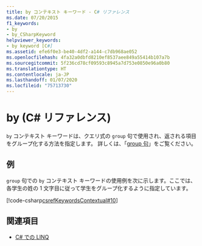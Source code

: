 ```yaml
---
title: by コンテキスト キーワード - C# リファレンス
ms.date: 07/20/2015
f1_keywords:
- by
- by_CSharpKeyword
helpviewer_keywords:
- by keyword [C#]
ms.assetid: efe6f0e3-be40-4df2-a144-c7db968ae052
ms.openlocfilehash: 4fa32a0dbfd8210ef8537aee849a55414b107a7b
ms.sourcegitcommit: 5f236cd78cf09593c8945a7d753e0850e96a0b80
ms.translationtype: HT
ms.contentlocale: ja-JP
ms.lasthandoff: 01/07/2020
ms.locfileid: "75713730"
---
```

# <a name="by-c-reference"></a>by (C# リファレンス)

`by` コンテキスト キーワードは、クエリ式の `group` 句で使用され、返される項目をグループ化する方法を指定します。 詳しくは、「[group 句](./group-clause.md)」をご覧ください。

## <a name="example"></a>例

`group` 句での `by` コンテキスト キーワードの使用例を次に示します。ここでは、各学生の姓の 1 文字目に従って学生をグループ化するように指定しています。

[!code-csharp[csrefKeywordsContextual#10](~/samples/snippets/csharp/VS_Snippets_VBCSharp/csrefKeywordsContextual/CS/csrefKeywordsContextual.cs#10)]

## <a name="see-also"></a>関連項目

- [C# での LINQ](../../linq/index.md)

